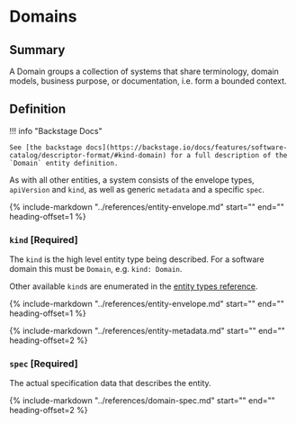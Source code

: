 # Domains

## Summary

A Domain groups a collection of systems that share terminology, domain models, business purpose, or documentation, i.e. form a bounded context.

## Definition

!!! info "Backstage Docs"

    See [the backstage docs](https://backstage.io/docs/features/software-catalog/descriptor-format/#kind-domain) for a full description of the `Domain` entity definition.

As with all other entities, a system consists of the envelope types, `apiVersion` and `kind`, as well as generic `metadata` and a specific `spec`.

{%
    include-markdown "../references/entity-envelope.md"
    start="<!--start-api-version-->"
    end="<!--end-api-version-->"
    heading-offset=1
%}

### `kind` [Required]

The `kind` is the high level entity type being described. For a software domain this must be `Domain`, e.g. `kind: Domain`.

Other available `kind`s are enumerated in the [entity types reference](../references/entity-types.md).

{%
    include-markdown "../references/entity-envelope.md"
    start="<!--start-metadata-->"
    end="<!--end-metadata-->"
    heading-offset=1
%}

{%
    include-markdown "../references/entity-metadata.md"
    start="<!--start-fields-->"
    end="<!--end-fields-->"
    heading-offset=2
%}

### `spec` [Required]

The actual specification data that describes the entity.

{%
    include-markdown "../references/domain-spec.md"
    start="<!--start-fields-->"
    end="<!--end-fields-->"
    heading-offset=2
%}
